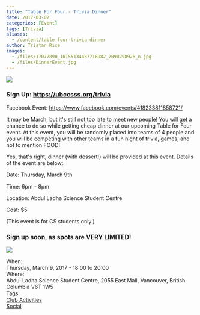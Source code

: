 ```yaml
---
title: "Table For Four - Trivia Dinner"
date: 2017-03-02
categories: [Event]
tags: [Trivia]
aliases:
  - /content/table-four-trivia-dinner
author: Tristan Rice
images:
  - /files/17077890_10155134437718982_2090298928_n.jpg
  - /files/DinnerEvent.jpg
---
```


<div class="field field-name-body field-type-text-with-summary field-label-hidden"><div class="field-items"><div class="field-item even"><p><img src="https://ubccsss.org/files/17077890_10155134437718982_2090298928_n.jpg" style="max-width:100%"></p>

<h3>Sign Up: <a href="https://ubccsss.org/trivia">https://ubccsss.org/trivia</a></h3>

<p>Facebook Event: <a href="https://www.facebook.com/events/418233811858721/">https://www.facebook.com/events/418233811858721/</a></p>

<p>It may be March, but it&apos;s still not too late to meet new people!
You will get a chance to do so while getting cheap dinner at our upcoming Table for Four event.
At this event, you will be randomly placed into teams of 4 people and you will be competing with other teams in a fun night of trivia, games, and not to mention FOOD!</p>

<p>Yes, that&apos;s right, dinner (with dessert!) will be provided at this event. Details of the event are below:</p>

<p>Date: Thursday, March 9th</p>

<p>Time: 6pm - 8pm</p>

<p>Location: Abdul Ladha Science Student Centre</p>

<p>Cost: $5</p>

<p>(This event is for CS students only.)</p>

<h3>Sign up soon, as spots are VERY LIMITED!</h3>

<p><img src="https://ubccsss.org/files/DinnerEvent.jpg" style="max-width: 100%"></p>
</div></div></div><div class="field field-name-field-dates field-type-datetime field-label-above"><div class="field-label">When:&#xA0;</div><div class="field-items"><div class="field-item even"><span class="date-display-single">Thursday, March 9, 2017 - <span class="date-display-range"><span class="date-display-start">18:00</span> to <span class="date-display-end">20:00</span></span></span></div></div></div><div class="field field-name-field-location field-type-text field-label-above"><div class="field-label">Where:&#xA0;</div><div class="field-items"><div class="field-item even">Abdul Ladha Science Student Centre, 2055 East Mall, Vancouver, British Columbia V6T 1W5</div></div></div>    <footer>
    <div class="field field-name-field-tags field-type-taxonomy-term-reference field-label-above"><div class="field-label">Tags:&#xA0;</div><div class="field-items"><div class="field-item even"><a href="/club">Club Activities</a></div><div class="field-item odd"><a href="/social">Social</a></div></div></div>      </footer>
